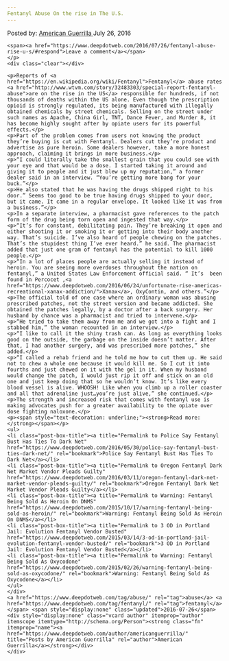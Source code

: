 ```yaml
---
Fentanyl Abuse On the rise in The U.S.
---
```

<article class="post-listing post-14916 post type-post status-publish format-standard has-post-thumbnail hentry  tag-abuse tag-fentanyl">
    <div class="post-inner">
        <span>Posted by: <a href="https://www.deepdotweb.com/author/americanguerrilla/" title="">American Guerrilla </a></span>
    <span>July 26, 2016</span>
    
    <span><a href="https://www.deepdotweb.com/2016/07/26/fentanyl-abuse-rise-u-s/#respond">Leave a comment</a></span>
    </p>
    <div class="clear"></div>
    
    <p>Reports of <a href="https://en.wikipedia.org/wiki/Fentanyl">Fentanyl</a> abuse rates <a href="http://www.wtvm.com/story/32483303/special-report-fentanyl-abuse">are on the rise in the US</a> responsible for hundreds, if not thousands of deaths within the US alone. Even though the prescription opioid is strongly regulated, its being manufactured with illegally obtained chemicals by street chemicals. Selling on the street under such names as Apache, China Girl, TNT, Dance Fever, and Murder 8, it has become highly sought after by opiate users for its powerful effects.</p>
    <p>Part of the problem comes from users not knowing the product they’re buying is cut with Fentanyl. Dealers cut they’re product and advertise as pure heroin. Some dealers however, take a more honest approach, claiming it brings in more business.</p>
    <p>“I could literally take the smallest grain that you could see with your eye and that would be a dose. I started taking it around and giving it to people and it just blew up my reputation,” a former dealer said in an interview. “You’re getting more bang for your buck.”</p>
    <p>He also stated that he was having the drugs shipped right to his door.” Seems too good to be true having drugs shipped to your door, but it came. It came in a regular envelope. It looked like it was from a business.”</p>
    <p>In a separate interview, a pharmacist gave references to the patch form of the drug being torn open and ingested that way.</p>
    <p>“It’s for constant, debilitating pain. They’re breaking it open and either shooting it or smoking it or getting into their body another way. That’s suicide. I’ve also heard of people chewing on the patches. That’s the stupidest thing I’ve ever heard.” he said. The pharmacist added that just one gram of fentanyl has the potential to kill 1000 people.</p>
    <p>“In a lot of places people are actually selling it instead of heroin. You are seeing more overdoses throughout the nation on fentanyl,” a United States Law Enforcement official said. “ It’s  been found in Percocet ,<a href="https://www.deepdotweb.com/2016/06/24/unfortunate-rise-americas-recreational-xanax-addiction/">Xanax</a>, OxyContin, and others.”</p>
    <p>The official told of one case where an ordinary woman was abusing prescribed patches, not the street version and became addicted. She obtained the patches legally, by a doctor after a back surgery. Her husband by chance was a pharmacist and tried to intervene.</p>
    <p>“He tried to take them away from me and we got into a fight and I stabbed him,” the woman recounted in an interview.</p>
    <p>“I like to call it the shiny trash can. As long as everything looks good on the outside, the garbage on the inside doesn’t matter. After that, I had another surgery, and was prescribed more patches,” she added.</p>
    <p>“I called a rehab friend and he told me how to cut them up. He said not to chew a whole one because it would kill me. So I cut it into fourths and just chewed on it with the gel in it. When my husband would change the patch, I would just rip it off and stick on an old one and just keep doing that so he wouldn’t know. It’s like every blood vessel is alive. WHOOSH! Like when you climb up a roller coaster and all that adrenaline just…you’re just alive,” she continued.</p>
    <p>The strength and increased risk that comes with fentanyl use is making advocates push for a greater availability to the opiate over dose fighting naloxone.</p>
    <p><span style="text-decoration: underline;"><strong>Read more:</strong></span></p>
    <ul>
    <li class="post-box-title"><a title="Permalink to Police Say Fentanyl Bust Has Ties To Dark Net" href="https://www.deepdotweb.com/2016/05/30/police-say-fentanyl-bust-ties-dark-net/" rel="bookmark">Police Say Fentanyl Bust Has Ties To Dark Net</a></li>
    <li class="post-box-title"><a title="Permalink to Oregon Fentanyl Dark Net Market Vendor Pleads Guilty" href="https://www.deepdotweb.com/2016/03/11/oregon-fentanyl-dark-net-market-vendor-pleads-guilty/" rel="bookmark">Oregon Fentanyl Dark Net Market Vendor Pleads Guilty</a></li>
    <li class="post-box-title"><a title="Permalink to Warning: Fentanyl Being Sold As Heroin On DNMS" href="https://www.deepdotweb.com/2015/10/17/warning-fentanyl-being-sold-as-heroin/" rel="bookmark">Warning: Fentanyl Being Sold As Heroin On DNMS</a></li>
    <li class="post-box-title"><a title="Permalink to 3 OD in Portland Jail: Evolution Fentanyl Vendor Busted" href="https://www.deepdotweb.com/2015/03/14/3-od-in-portland-jail-evolution-fentanyl-vendor-busted/" rel="bookmark">3 OD in Portland Jail: Evolution Fentanyl Vendor Busted</a></li>
    <li class="post-box-title"><a title="Permalink to Warning: Fentanyl Being Sold As Oxycodone" href="https://www.deepdotweb.com/2015/02/26/warning-fentanyl-being-sold-as-oxycodone/" rel="bookmark">Warning: Fentanyl Being Sold As Oxycodone</a></li>
    </ul>
    </div>
    <a href="https://www.deepdotweb.com/tag/abuse/" rel="tag">abuse</a> <a href="https://www.deepdotweb.com/tag/fentanyl/" rel="tag">fentanyl</a></span> <span style="display:none" class="updated">2016-07-26</span>
    <div style="display:none" class="vcard author" itemprop="author" itemscope itemtype="http://schema.org/Person"><strong class="fn" itemprop="name"><a href="https://www.deepdotweb.com/author/americanguerrilla/" title="Posts by American Guerrilla" rel="author">American Guerrilla</a></strong></div>
    </div>
</article>


